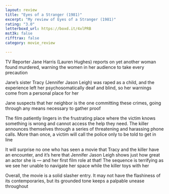 ```yaml
---
layout: review
title: "Eyes of a Stranger (1981)"
excerpt: "My review of Eyes of a Stranger (1981)"
rating: "3.0"
letterboxd_url: https://boxd.it/4xlPRB
mst3k: false
rifftrax: false
category: movie_review

---
```


TV Reporter Jane Harris (Lauren Hughes) reports on  yet another woman found murdered, warning the women in her audience to take every precaution

Jane’s sister Tracy (Jennifer Jason Leigh) was raped as a child, and the experience left her psychosomatically deaf and blind, so her warnings come from a personal place for her

Jane suspects that her neighbor is the one committing these crimes, going through any means necessary to gather proof

The film patiently lingers in the frustrating place where the victim knows something is wrong and cannot access the help they need. The killer announces themselves through a series of threatening and harassing phone calls. More than once, a victim will call the police only to be told to get in line

It will surprise no one who has seen a movie that Tracy and the killer have an encounter, and it’s here that Jennifer Jason Leigh shows just how great an actor she is — and her first film role at that! The sequence is terrifying as we see her unable to navigate her space while the killer toys with her

Overall, the movie is a solid slasher entry. It may not have the flashiness of its contemporaries, but its grounded tone keeps a palpable unease throughout
